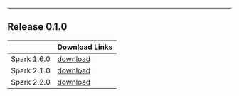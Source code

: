 
---

## **Release 0.1.0**

| | Download Links |
| ------------- | --------- | 
| Spark 1.6.0   | [download](https://oss.sonatype.org/content/repositories/snapshots/com/intel/analytics/zoo/analytics-zoo-SPARK_1.6/0.1.0-SNAPSHOT/) | 
| Spark 2.1.0   | [download](https://oss.sonatype.org/content/repositories/snapshots/com/intel/analytics/zoo/analytics-zoo-SPARK_2.1/0.1.0-SNAPSHOT/) |
| Spark 2.2.0   | [download](https://oss.sonatype.org/content/repositories/snapshots/com/intel/analytics/zoo/analytics-zoo-SPARK_2.2/0.1.0-SNAPSHOT/) |

